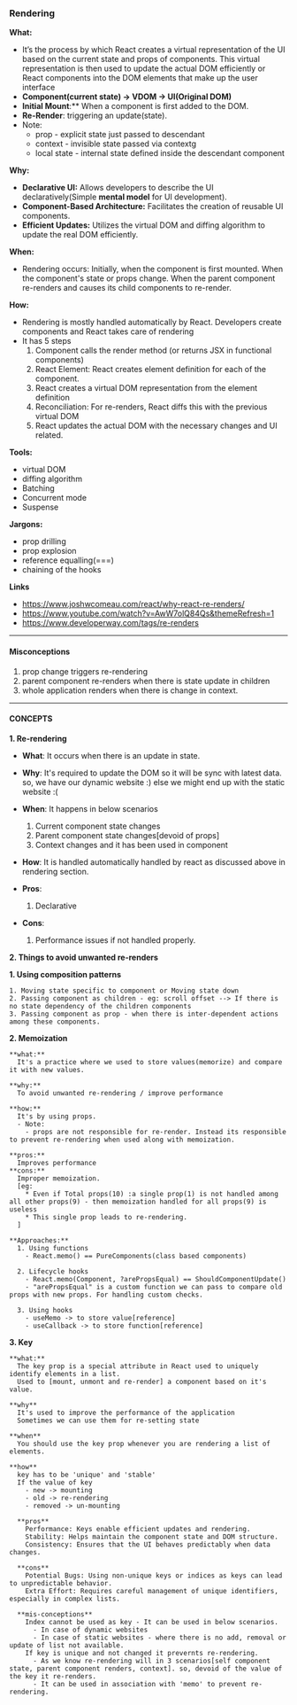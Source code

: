 ### Rendering

**What:**
- It’s the process by which React creates a virtual representation of the UI based on the current state and props of components. This virtual representation is then used to update the actual DOM efficiently or React components into the DOM elements that make up the user interface
- **Component(current state) → VDOM → UI(Original DOM)**
- **Initial Mount**:** When a component is first added to the DOM.
- **Re-Render**: triggering an update(state).
- Note:
  - prop - explicit state just passed to descendant
  - context - invisible state passed via contextg
  - local state - internal state defined inside the descendant component

**Why:**
- **Declarative UI:** Allows developers to describe the UI declaratively(Simple **mental model** for UI development).
- **Component-Based Architecture:** Facilitates the creation of reusable UI components.
- **Efficient Updates:** Utilizes the virtual DOM and diffing algorithm to update the real DOM efficiently.

**When:**
- Rendering occurs:
    Initially, when the component is first mounted.
    When the component's state or props change.
    When the parent component re-renders and causes its child components to re-render.

**How:**
- Rendering is mostly handled automatically by React. Developers create components and React takes care of rendering
- It has 5 steps
  1. Component calls the render method (or returns JSX in functional components)
  2. React Element: React creates element definition for each of the component.
  3. React creates a virtual DOM representation from the element definition
  4. Reconciliation: For re-renders, React diffs this with the previous virtual DOM
  5. React updates the actual DOM with the necessary changes and UI related.

**Tools:**
- virtual DOM
- diffing algorithm
- Batching
- Concurrent mode
- Suspense

**Jargons:**
- prop drilling
- prop explosion
- reference equalling(===)
- chaining of the hooks

**Links**
- https://www.joshwcomeau.com/react/why-react-re-renders/
- https://www.youtube.com/watch?v=AwW7olQ84Qs&themeRefresh=1
- https://www.developerway.com/tags/re-renders

---
#### Misconceptions

  1. prop change triggers re-rendering
  2. parent component re-renders when there is state update in children
  3. whole application renders when there is change in context.

---
#### CONCEPTS

**1. Re-rendering**
  - **What**: It occurs when there is an update in state.

  - **Why**: It's required to update the DOM so it will be sync with latest data. so, we have our dynamic website :) else we might end up with the static website :(

  - **When**: It happens in below scenarios

    1. Current component state changes
    2. Parent component state changes[devoid of props]
    3. Context changes and it has been used in component

  - **How**: It is handled automatically handled by react as discussed above in rendering section.

  - **Pros**:

    1. Declarative

  - **Cons**:

    1. Performance issues if not handled properly.

**2. Things to avoid unwanted re-renders**

  **1. Using composition patterns**

    1. Moving state specific to component or Moving state down
    2. Passing component as children - eg: scroll offset --> If there is no state dependency of the children components
    3. Passing component as prop - when there is inter-dependent actions among these components.

  **2. Memoization**

    **what:**
      It's a practice where we used to store values(memorize) and compare it with new values.

    **why:**
      To avoid unwanted re-rendering / improve performance

    **how:**
      It's by using props.
      - Note:
        - props are not responsible for re-render. Instead its responsible to prevent re-rendering when used along with memoization.

    **pros:**
      Improves performance
    **cons:**
      Improper memoization.
      [eg:
        * Even if Total props(10) :a single prop(1) is not handled among all other props(9) - then memoization handled for all props(9) is useless
        * This single prop leads to re-rendering.
      ]

    **Approaches:**
      1. Using functions
        - React.memo() == PureComponents(class based components)

      2. Lifecycle hooks
        - React.memo(Component, ?arePropsEqual) == ShouldComponentUpdate()
        - "arePropsEqual" is a custom function we can pass to compare old props with new props. For handling custom checks.

      3. Using hooks
        - useMemo -> to store value[reference]
        - useCallback -> to store function[reference]

  **3. Key**

    **what:**
      The key prop is a special attribute in React used to uniquely identify elements in a list.
      Used to [mount, unmont and re-render] a component based on it's value.

    **why**
      It's used to improve the performance of the application
      Sometimes we can use them for re-setting state

    **when**
      You should use the key prop whenever you are rendering a list of elements.

    **how**
      key has to be 'unique' and 'stable'
      If the value of key
        - new -> mounting
        - old -> re-rendering
        - removed -> un-mounting

      **pros**
        Performance: Keys enable efficient updates and rendering.
        Stability: Helps maintain the component state and DOM structure.
        Consistency: Ensures that the UI behaves predictably when data changes.

      **cons**
        Potential Bugs: Using non-unique keys or indices as keys can lead to unpredictable behavior.
        Extra Effort: Requires careful management of unique identifiers, especially in complex lists.

      **mis-conceptions**
        Index cannot be used as key - It can be used in below scenarios.
          - In case of dynamic websites
          - In case of static websites - where there is no add, removal or update of list not available.
        If key is unique and not changed it prevernts re-rendering.
          - As we know re-rendering will in 3 scenarios[self component state, parent component renders, context]. so, devoid of the value of the key it re-renders.
          - It can be used in association with 'memo' to prevent re-rendering.